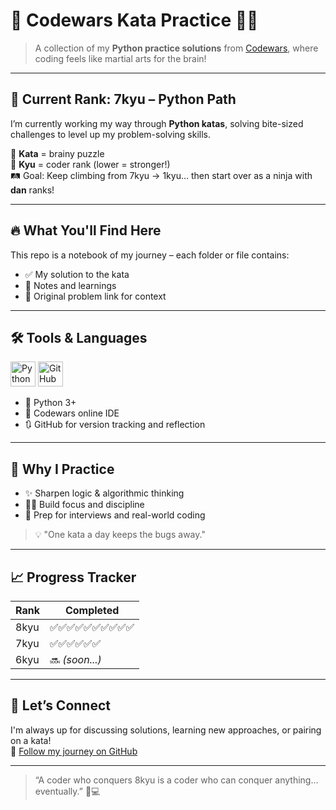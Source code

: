 # 🧠 Codewars Kata Practice 🥋🐍

> A collection of my **Python practice solutions** from [Codewars](https://www.codewars.com/), where coding feels like martial arts for the brain!

---

## 🥇 Current Rank: 7kyu – Python Path

I’m currently working my way through **Python katas**, solving bite-sized challenges to level up my problem-solving skills.

🧩 **Kata** = brainy puzzle  
🥋 **Kyu** = coder rank (lower = stronger!)  
🛤️ Goal: Keep climbing from 7kyu → 1kyu… then start over as a ninja with **dan** ranks!

---

## 🔥 What You'll Find Here

This repo is a notebook of my journey – each folder or file contains:
- ✅ My solution to the kata
- 🧠 Notes and learnings
- 📎 Original problem link for context

---

## 🛠️ Tools & Languages

<p align="left">
  <img src="https://cdn.jsdelivr.net/gh/devicons/devicon/icons/python/python-original.svg" width="40" height="40" alt="Python"/>
  <img src="https://cdn.jsdelivr.net/gh/devicons/devicon/icons/github/github-original.svg" width="40" height="40" alt="GitHub"/>
</p>

- 🐍 Python 3+
- 🧰 Codewars online IDE
- 🔃 GitHub for version tracking and reflection

---

## 🎯 Why I Practice

- ✨ Sharpen logic & algorithmic thinking
- 🧘‍♀️ Build focus and discipline
- 🚀 Prep for interviews and real-world coding

> 💡 "One kata a day keeps the bugs away."

---

## 📈 Progress Tracker

| Rank | Completed |
|------|-----------|
| 8kyu | ✅✅✅✅✅✅✅✅✅✅ |
| 7kyu | ✅✅✅✅✅✅ |
| 6kyu | 🔜 *(soon...)* |

---

## 🙌 Let’s Connect

I'm always up for discussing solutions, learning new approaches, or pairing on a kata!  
🔗 [Follow my journey on GitHub](https://github.com/avchilds)

---

> “A coder who conquers 8kyu is a coder who can conquer anything... eventually.” 🥷💻
